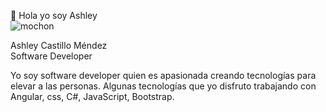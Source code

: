 

👋 Hola yo soy Ashley  
![mochon](https://user-images.githubusercontent.com/84288934/131752935-dbe7acd6-78cb-4823-8399-efccba356cc0.jpg)



Ashley Castillo Méndez             
Software Developer 

Yo soy software developer quien es apasionada creando tecnologías para elevar a las personas. 
Algunas tecnologías que yo disfruto trabajando con Angular, css, C#, JavaScript, Bootstrap.




